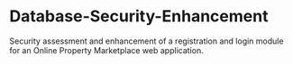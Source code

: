 # Database-Security-Enhancement
Security assessment and enhancement of a registration and login module for an Online Property Marketplace web application.
